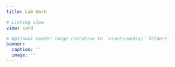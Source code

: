 ```yaml
---
title: Lab Work

# Listing view
view: card

# Optional header image (relative to `assets/media/` folder).
banner:
  caption: ''
  image: ''
---
```

